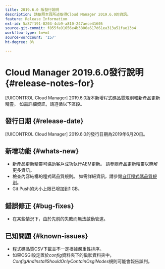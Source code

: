 ```yaml
---
title: 2019.6.0 版發行說明
description: 請依照本頁所述取得Cloud Manager 2019.6.0的資訊。
feature: Release Information
exl-id: 5a87f191-8203-4cb9-a810-247aece41605
source-git-commit: f855fa91656e4b3806a617d61ea313a51fae13b4
workflow-type: tm+mt
source-wordcount: '157'
ht-degree: 8%

---
```


# Cloud Manager 2019.6.0發行說明 {#release-notes-for}

[!UICONTROL Cloud Manager] 2019.6.0版本新增程式碼品質規則和新產品更新精靈。 如需詳細資訊，請遵循以下區段。

## 發行日期 {#release-date}

[!UICONTROL Cloud Manager] 2019.6.0的發行日期為2019年6月20日。

## 新增功能 {#whats-new}

* 新產品更新精靈可協助客戶成功執行AEM更新。 請參閱[產品更新精靈](/help/product-update-wizard/overview.md)以瞭解更多資訊。
* 檢查內容結構的程式碼品質規則。 如需詳細資訊，請參閱[自訂程式碼品質規則](/help/using/custom-code-quality-rules.md)。
* Git Push的大小上限已增加到1 GB。

## 錯誤修正 {#bug-fixes}

* 在某些情況下，由於先前的失敗而無法啟動管道。

## 已知問題 {#known-issues}

* 程式碼品質CSV下載並不一定根據嚴重性排序。
* 如果OSGi設定置於&#x200B;*config*&#x200B;資料夾下的巢狀資料夾中，*ConfigAndInstallShouldOnlyContainOsgiNodes*&#x200B;規則可能會報告誤判。
